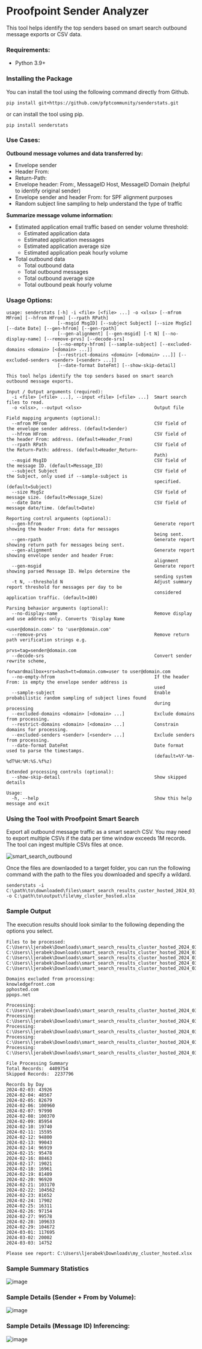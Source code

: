 # Proofpoint Sender Analyzer

This tool helps identify the top senders based on smart search outbound message exports or CSV data.

### Requirements:

* Python 3.9+

### Installing the Package

You can install the tool using the following command directly from Github.

```
pip install git+https://github.com/pfptcommunity/senderstats.git
```

or can install the tool using pip.

```
pip install senderstats
```

### Use Cases:

**Outbound message volumes and data transferred by:**

* Envelope sender
* Header From:
* Return-Path:
* Envelope header: From:, MessageID Host, MessageID Domain (helpful to identify original sender)
* Envelope sender and header From: for SPF alignment purposes
* Random subject line sampling to help understand the type of traffic

**Summarize message volume information:**

* Estimated application email traffic based on sender volume threshold:
    * Estimated application data
    * Estimated application messages
    * Estimated application average size
    * Estimated application peak hourly volume
* Total outbound data
    * Total outbound data
    * Total outbound messages
    * Total outbound average size
    * Total outbound peak hourly volume

### Usage Options:

```
usage: senderstats [-h] -i <file> [<file> ...] -o <xlsx> [--mfrom MFrom] [--hfrom HFrom] [--rpath RPath]
                   [--msgid MsgID] [--subject Subject] [--size MsgSz] [--date Date] [--gen-hfrom] [--gen-rpath]
                   [--gen-alignment] [--gen-msgid] [-t N] [--no-display-name] [--remove-prvs] [--decode-srs]
                   [--no-empty-hfrom] [--sample-subject] [--excluded-domains <domain> [<domain> ...]]
                   [--restrict-domains <domain> [<domain> ...]] [--excluded-senders <sender> [<sender> ...]]
                   [--date-format DateFmt] [--show-skip-detail]

This tool helps identify the top senders based on smart search outbound message exports.

Input / Output arguments (required):
  -i <file> [<file> ...], --input <file> [<file> ...]  Smart search files to read.
  -o <xlsx>, --output <xlsx>                           Output file

Field mapping arguments (optional):
  --mfrom MFrom                                        CSV field of the envelope sender address. (default=Sender)
  --hfrom HFrom                                        CSV field of the header From: address. (default=Header_From)
  --rpath RPath                                        CSV field of the Return-Path: address. (default=Header_Return-
                                                       Path)
  --msgid MsgID                                        CSV field of the message ID. (default=Message_ID)
  --subject Subject                                    CSV field of the Subject, only used if --sample-subject is
                                                       specified. (default=Subject)
  --size MsgSz                                         CSV field of message size. (default=Message_Size)
  --date Date                                          CSV field of message date/time. (default=Date)

Reporting control arguments (optional):
  --gen-hfrom                                          Generate report showing the header From: data for messages
                                                       being sent.
  --gen-rpath                                          Generate report showing return path for messages being sent.
  --gen-alignment                                      Generate report showing envelope sender and header From:
                                                       alignment
  --gen-msgid                                          Generate report showing parsed Message ID. Helps determine the
                                                       sending system
  -t N, --threshold N                                  Adjust summary report threshold for messages per day to be
                                                       considered application traffic. (default=100)

Parsing behavior arguments (optional):
  --no-display-name                                    Remove display and use address only. Converts 'Display Name
                                                       <user@domain.com>' to 'user@domain.com'
  --remove-prvs                                        Remove return path verification strings e.g.
                                                       prvs=tag=sender@domain.com
  --decode-srs                                         Convert sender rewrite scheme,
                                                       forwardmailbox+srs=hash=tt=domain.com=user to user@domain.com
  --no-empty-hfrom                                     If the header From: is empty the envelope sender address is
                                                       used
  --sample-subject                                     Enable probabilistic random sampling of subject lines found
                                                       during processing
  --excluded-domains <domain> [<domain> ...]           Exclude domains from processing.
  --restrict-domains <domain> [<domain> ...]           Constrain domains for processing.
  --excluded-senders <sender> [<sender> ...]           Exclude senders from processing.
  --date-format DateFmt                                Date format used to parse the timestamps.
                                                       (default=%Y-%m-%dT%H:%M:%S.%f%z)

Extended processing controls (optional):
  --show-skip-detail                                   Show skipped details

Usage:
  -h, --help                                           Show this help message and exit
```

### Using the Tool with Proofpoint Smart Search

Export all outbound message traffic as a smart search CSV. You may need to export multiple CSVs if the data per time
window exceeds 1M records. The tool can ingest multiple CSVs files at once.

![smart_search_outbound](https://github.com/pfptcommunity/senderstats/assets/83429267/83693152-922e-489a-b06d-a0765ecaf3e8)

Once the files are downlaoded to a target folder, you can run the following command with the path to the files you
downloaded and specify a wildard.

```
senderstats -i C:\path\to\downloaded\files\smart_search_results_custer_hosted_2024_03_04_*.csv -o C:\path\to\output\file\my_cluster_hosted.xlsx
```

### Sample Output

The execution results should look similar to the following depending the options you select.

```
Files to be processed:
C:\Users\ljerabek\Downloads\smart_search_results_cluster_hosted_2024_03_04_173552.csv
C:\Users\ljerabek\Downloads\smart_search_results_cluster_hosted_2024_03_04_173855.csv
C:\Users\ljerabek\Downloads\smart_search_results_cluster_hosted_2024_03_04_173656.csv
C:\Users\ljerabek\Downloads\smart_search_results_cluster_hosted_2024_03_04_173754.csv
C:\Users\ljerabek\Downloads\smart_search_results_cluster_hosted_2024_03_04_173834.csv

Domains excluded from processing:
knowledgefront.com
pphosted.com
ppops.net

Processing:  C:\Users\ljerabek\Downloads\smart_search_results_cluster_hosted_2024_03_04_173552.csv
Processing:  C:\Users\ljerabek\Downloads\smart_search_results_cluster_hosted_2024_03_04_173855.csv
Processing:  C:\Users\ljerabek\Downloads\smart_search_results_cluster_hosted_2024_03_04_173656.csv
Processing:  C:\Users\ljerabek\Downloads\smart_search_results_cluster_hosted_2024_03_04_173754.csv
Processing:  C:\Users\ljerabek\Downloads\smart_search_results_cluster_hosted_2024_03_04_173834.csv

File Processing Summary
Total Records:  4409754
Skipped Records:  2237796

Records by Day
2024-02-03: 43926
2024-02-04: 48567
2024-02-05: 82679
2024-02-06: 100960
2024-02-07: 97990
2024-02-08: 100370
2024-02-09: 85954
2024-02-10: 19740
2024-02-11: 15595
2024-02-12: 94800
2024-02-13: 99043
2024-02-14: 96919
2024-02-15: 95478
2024-02-16: 88463
2024-02-17: 19021
2024-02-18: 16961
2024-02-19: 81489
2024-02-20: 96920
2024-02-21: 103170
2024-02-22: 104562
2024-02-23: 81652
2024-02-24: 17902
2024-02-25: 16311
2024-02-26: 97154
2024-02-27: 99578
2024-02-28: 109633
2024-02-29: 104672
2024-03-01: 117695
2024-03-02: 20002
2024-03-03: 14752

Please see report: C:\Users\ljerabek\Downloads\my_cluster_hosted.xlsx
```

### Sample Summary Statistics

![image](https://github.com/pfptcommunity/senderstats/assets/83429267/93207754-9e58-4e7b-8266-e78eadb48d3a)

### Sample Details (Sender + From by Volume):

![image](https://github.com/pfptcommunity/senderstats/assets/83429267/4fa58247-bf7b-4e9f-ba31-e6173b35da1d)

### Sample Details (Message ID) Inferencing:

![image](https://github.com/pfptcommunity/senderstats/assets/83429267/c6cb1102-c8b5-49c2-b498-51dfa30ae04a)




